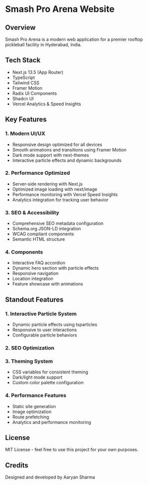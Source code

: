 # Smash Pro Arena Website

## Overview
Smash Pro Arena is a modern web application for a premier rooftop pickleball facility in Hyderabad, India.
## Tech Stack
- Next.js 13.5 (App Router)
- TypeScript
- Tailwind CSS
- Framer Motion
- Radix UI Components
- Shadcn UI
- Vercel Analytics & Speed Insights

## Key Features

### 1. Modern UI/UX
- Responsive design optimized for all devices
- Smooth animations and transitions using Framer Motion
- Dark mode support with next-themes
- Interactive particle effects and dynamic backgrounds

### 2. Performance Optimized
- Server-side rendering with Next.js
- Optimized image loading with next/image
- Performance monitoring with Vercel Speed Insights
- Analytics integration for tracking user behavior

### 3. SEO & Accessibility
- Comprehensive SEO metadata configuration
- Schema.org JSON-LD integration
- WCAG compliant components
- Semantic HTML structure

### 4. Components
- Interactive FAQ accordion
- Dynamic hero section with particle effects
- Responsive navigation
- Location integration
- Feature showcase with animations


## Standout Features

### 1. Interactive Particle System
- Dynamic particle effects using tsparticles
- Responsive to user interactions
- Configurable particle behaviors

### 2. SEO Optimization

### 3. Theming System
- CSS variables for consistent theming
- Dark/light mode support
- Custom color palette configuration

### 4. Performance Features
- Static site generation
- Image optimization
- Route prefetching
- Analytics and performance monitoring


## License
MIT License - feel free to use this project for your own purposes.

## Credits
Designed and developed by Aaryan Sharma
